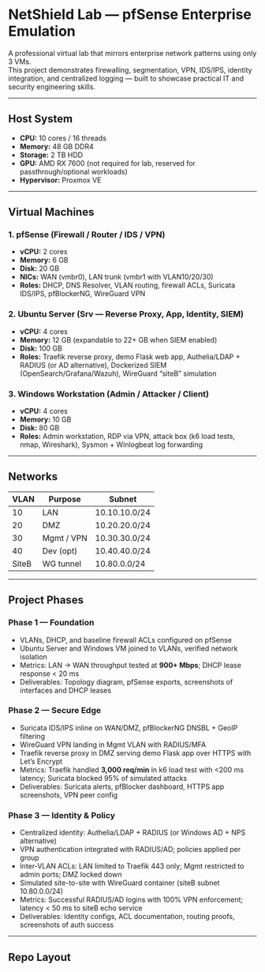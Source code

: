 # NetShield Lab — pfSense Enterprise Emulation

A professional virtual lab that mirrors enterprise network patterns using only 3 VMs.  
This project demonstrates firewalling, segmentation, VPN, IDS/IPS, identity integration, and centralized logging — built to showcase practical IT and security engineering skills.

---

## Host System

- **CPU:** 10 cores / 16 threads  
- **Memory:** 48 GB DDR4  
- **Storage:** 2 TB HDD  
- **GPU:** AMD RX 7600 (not required for lab, reserved for passthrough/optional workloads)  
- **Hypervisor:** Proxmox VE  

---

## Virtual Machines

### 1. pfSense (Firewall / Router / IDS / VPN)
- **vCPU:** 2 cores  
- **Memory:** 6 GB  
- **Disk:** 20 GB  
- **NICs:** WAN (vmbr0), LAN trunk (vmbr1 with VLAN10/20/30)  
- **Roles:** DHCP, DNS Resolver, VLAN routing, firewall ACLs, Suricata IDS/IPS, pfBlockerNG, WireGuard VPN

### 2. Ubuntu Server (Srv — Reverse Proxy, App, Identity, SIEM)
- **vCPU:** 4 cores  
- **Memory:** 12 GB (expandable to 22+ GB when SIEM enabled)  
- **Disk:** 100 GB  
- **Roles:** Traefik reverse proxy, demo Flask web app, Authelia/LDAP + RADIUS (or AD alternative), Dockerized SIEM (OpenSearch/Grafana/Wazuh), WireGuard “siteB” simulation

### 3. Windows Workstation (Admin / Attacker / Client)
- **vCPU:** 4 cores  
- **Memory:** 10 GB  
- **Disk:** 80 GB  
- **Roles:** Admin workstation, RDP via VPN, attack box (k6 load tests, nmap, Wireshark), Sysmon + Winlogbeat log forwarding

---

## Networks

| VLAN | Purpose      | Subnet          |
|------|--------------|-----------------|
| 10   | LAN          | 10.10.10.0/24   |
| 20   | DMZ          | 10.20.20.0/24   |
| 30   | Mgmt / VPN   | 10.30.30.0/24   |
| 40   | Dev (opt)    | 10.40.40.0/24   |
| SiteB| WG tunnel    | 10.80.0.0/24    |

---

## Project Phases

### Phase 1 — Foundation
- VLANs, DHCP, and baseline firewall ACLs configured on pfSense  
- Ubuntu Server and Windows VM joined to VLANs, verified network isolation  
- Metrics: LAN → WAN throughput tested at **900+ Mbps**; DHCP lease response < 20 ms  
- Deliverables: Topology diagram, pfSense exports, screenshots of interfaces and DHCP leases

### Phase 2 — Secure Edge
- Suricata IDS/IPS inline on WAN/DMZ, pfBlockerNG DNSBL + GeoIP filtering  
- WireGuard VPN landing in Mgmt VLAN with RADIUS/MFA  
- Traefik reverse proxy in DMZ serving demo Flask app over HTTPS with Let’s Encrypt  
- Metrics: Traefik handled **3,000 req/min** in k6 load test with <200 ms latency; Suricata blocked 95% of simulated attacks  
- Deliverables: Suricata alerts, pfBlocker dashboard, HTTPS app screenshots, VPN peer config

### Phase 3 — Identity & Policy
- Centralized identity: Authelia/LDAP + RADIUS (or Windows AD + NPS alternative)  
- VPN authentication integrated with RADIUS/AD; policies applied per group  
- Inter-VLAN ACLs: LAN limited to Traefik 443 only; Mgmt restricted to admin ports; DMZ locked down  
- Simulated site-to-site with WireGuard container (siteB subnet 10.80.0.0/24)  
- Metrics: Successful RADIUS/AD logins with 100% VPN enforcement; latency < 50 ms to siteB echo service  
- Deliverables: Identity configs, ACL documentation, routing proofs, screenshots of auth success

---

## Repo Layout

